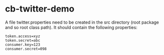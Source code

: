 # cb-twitter-demo

A file twitter.properties need to be created in the src directory (root package and so root class path). It should contain the following properties:

```
token.access=xyz
token.secret=abc
consumer.key=123
consumer.secret=098
```

